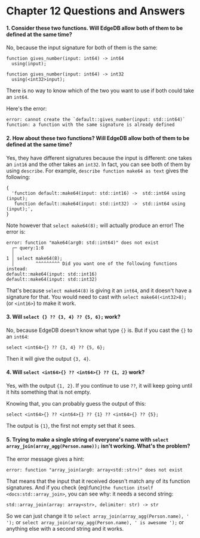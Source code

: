 # Chapter 12 Questions and Answers

#### 1. Consider these two functions. Will EdgeDB allow both of them to be defined at the same time?

No, because the input signature for both of them is the same:

```sdl
function gives_number(input: int64) -> int64
  using(input);

function gives_number(input: int64) -> int32
  using(<int32>input);
```

There is no way to know which of the two you want to use if both could take an `int64`.

Here's the error:

```
error: cannot create the `default::gives_number(input: std::int64)` function: a function with the same signature is already defined
```

#### 2. How about these two functions? Will EdgeDB allow both of them to be defined at the same time?

Yes, they have different signatures because the input is different: one takes an `int16` and the other takes an `int32`. In fact, you can see both of them by using `describe`. For example, `describe function make64 as text` gives the following:

```
{
  'function default::make64(input: std::int16) ->  std::int64 using (input);
   function default::make64(input: std::int32) ->  std::int64 using (input);',
}
```

Note however that `select make64(8);` will actually produce an error! The error is:

```
error: function "make64(arg0: std::int64)" does not exist
  ┌─ query:1:8
  │
1 │ select make64(8);
  │        ^^^^^^^^^ Did you want one of the following functions instead:
default::make64(input: std::int16)
default::make64(input: std::int32)
```

That's because `select make64(8)` is giving it an `int64`, and it doesn't have a signature for that. You would need to cast with `select make64(<int32>8);` (or `<int16>`) to make it work.

#### 3. Will `select {} ?? {3, 4} ?? {5, 6};` work?

No, because EdgeDB doesn't know what type `{}` is. But if you cast the `{}` to an `int64`:

```edgeql
select <int64>{} ?? {3, 4} ?? {5, 6};
```

Then it will give the output `{3, 4}`.

#### 4. Will `select <int64>{} ?? <int64>{} ?? {1, 2}` work?

Yes, with the output `{1, 2}`. If you continue to use `??`, it will keep going until it hits something that is not empty.

Knowing that, you can probably guess the output of this:

```edgeql
select <int64>{} ?? <int64>{} ?? {1} ?? <int64>{} ?? {5};
```

The output is `{1}`, the first not empty set that it sees.

#### 5. Trying to make a single string of everyone's name with `select array_join(array_agg(Person.name));` isn't working. What's the problem?

The error message gives a hint:

`error: function "array_join(arg0: array<std::str>)" does not exist`

That means that the input that it received doesn't match any of its function signatures. And if you check {eql:func}`the function itself <docs:std::array_join>`, you can see why: it needs a second string:

```sdl
std::array_join(array: array<str>, delimiter: str) -> str
```

So we can just change it to `select array_join(array_agg(Person.name), ' ');` or `select array_join(array_agg(Person.name), ' is awesome ');` or anything else with a second string and it works.

